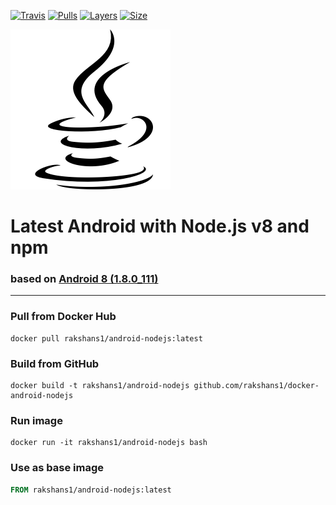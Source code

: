 [![Travis](https://img.shields.io/travis/rakshans1/docker-android-nodejs.svg)](https://travis-ci.org/rakshans1/docker-android-nodejs)
[![Pulls](https://img.shields.io/docker/pulls/rakshans1/android-nodejs.svg)]()
[![Layers](https://img.shields.io/imagelayers/layers/rakshans1/android-nodejs/latest.svg)]()
[![Size](https://img.shields.io/imagelayers/image-size/rakshans1/android-nodejs/latest.svg)]()


![rakshans1/android-nodejs](/icon.png?raw=true)
# Latest Android with Node.js v8 and npm
### based on [Android 8 (1.8.0_111)](https://github.com/rakshans1/docker-android)
----
### Pull from Docker Hub
```
docker pull rakshans1/android-nodejs:latest
```

### Build from GitHub
```
docker build -t rakshans1/android-nodejs github.com/rakshans1/docker-android-nodejs
```

### Run image
```
docker run -it rakshans1/android-nodejs bash
```

### Use as base image
```Dockerfile
FROM rakshans1/android-nodejs:latest
```